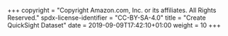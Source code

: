 +++
copyright = "Copyright Amazon.com, Inc. or its affiliates. All Rights Reserved."
spdx-license-identifier = "CC-BY-SA-4.0"
title = "Create QuickSight Dataset"
date = 2019-09-09T17:42:10+01:00
weight = 10
+++